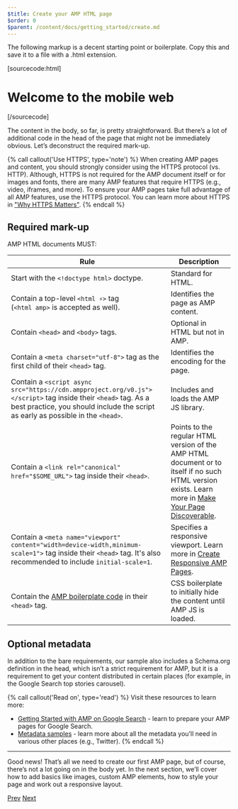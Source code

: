 ```yaml
---
$title: Create your AMP HTML page
$order: 0
$parent: /content/docs/getting_started/create.md
---
```


The following markup is a decent starting point or boilerplate.
Copy this and save it to a file with a .html extension.

[sourcecode:html]
<!doctype html>
<html amp lang="en">
  <head>
    <meta charset="utf-8">
    <script async src="https://cdn.ampproject.org/v0.js"></script>
    <title>Hello, AMPs</title>
    <link rel="canonical" href="http://example.ampproject.org/article-metadata.html">
    <meta name="viewport" content="width=device-width,minimum-scale=1,initial-scale=1">
    <script type="application/ld+json">
      {
        "@context": "http://schema.org",
        "@type": "NewsArticle",
        "headline": "Open-source framework for publishing content",
        "datePublished": "2015-10-07T12:02:41Z",
        "image": [
          "logo.jpg"
        ]
      }
    </script>
    <style amp-boilerplate>body{-webkit-animation:-amp-start 8s steps(1,end) 0s 1 normal both;-moz-animation:-amp-start 8s steps(1,end) 0s 1 normal both;-ms-animation:-amp-start 8s steps(1,end) 0s 1 normal both;animation:-amp-start 8s steps(1,end) 0s 1 normal both}@-webkit-keyframes -amp-start{from{visibility:hidden}to{visibility:visible}}@-moz-keyframes -amp-start{from{visibility:hidden}to{visibility:visible}}@-ms-keyframes -amp-start{from{visibility:hidden}to{visibility:visible}}@-o-keyframes -amp-start{from{visibility:hidden}to{visibility:visible}}@keyframes -amp-start{from{visibility:hidden}to{visibility:visible}}</style><noscript><style amp-boilerplate>body{-webkit-animation:none;-moz-animation:none;-ms-animation:none;animation:none}</style></noscript>
  </head>
  <body>
    <h1>Welcome to the mobile web</h1>
  </body>
</html>
[/sourcecode]

The content in the body, so far, is pretty straightforward. But there’s a lot of additional code in the head of the page that might not be immediately obvious. Let’s deconstruct the required mark-up.

{% call callout('Use HTTPS', type='note') %}
When creating AMP pages and content, you should strongly consider using the HTTPS protocol (vs. HTTP). Although, HTTPS is not required for the AMP document itself or for images and fonts, there are many AMP features that require HTTPS (e.g., video, iframes, and more). To ensure your AMP pages take full advantage of all AMP features, use the HTTPS protocol.  You can learn more about HTTPS in ["Why HTTPS Matters"](https://developers.google.com/web/fundamentals/security/encrypt-in-transit/why-https).
{% endcall %}

## Required mark-up

AMP HTML documents MUST:

| Rule      | Description |
| --------- | ----------- |
| Start with the `<!doctype html>` doctype. | Standard for HTML. |
| Contain a top-level `<html ⚡>` tag <br>(`<html amp>` is accepted as well). | Identifies the page as AMP content. |
| Contain `<head>` and `<body>` tags. | Optional in HTML but not in AMP.
| Contain a `<meta charset="utf-8">` tag as the first child of their `<head>` tag. | Identifies the encoding for the page. |
| Contain a `<script async src="https://cdn.ampproject.org/v0.js"></script>` tag inside their `<head>` tag. As a best practice, you should include the script as early as possible in the `<head>`.| Includes and loads the AMP JS library. |
| Contain a `<link rel="canonical" href="$SOME_URL">` tag inside their `<head>`. | Points to the regular HTML version of the AMP HTML document or to itself if no such HTML version exists. Learn more in [Make Your Page Discoverable](/docs/fundamentals/discovery.html).
| Contain a `<meta name="viewport" content="width=device-width,minimum-scale=1">` tag inside their `<head>` tag. It's also recommended to include `initial-scale=1`. | Specifies a responsive viewport. Learn more in [Create Responsive AMP Pages](/docs/design/responsive/responsive_design.html). |
| Contain the [AMP boilerplate code](/docs/reference/spec/amp-boilerplate.html) in their `<head>` tag.  | CSS boilerplate to initially hide the content until AMP JS is loaded. |

## Optional metadata

In addition to the bare requirements, our sample also includes a Schema.org definition in the head, which isn’t a strict requirement for AMP, but it is a requirement to get your content distributed in certain places (for example, in the Google Search top stories carousel).

 {% call callout('Read on', type='read') %} Visit these resources to learn more:

 * [Getting Started with AMP on Google Search](https://developers.google.com/amp/docs) - learn to prepare your AMP pages for Google Search.
  * [Metadata samples](https://github.com/ampproject/amphtml/tree/master/examples/metadata-examples) - learn more about all the metadata you’ll need in various other places (e.g., Twitter).
{% endcall %}

<hr>

Good news! That’s all we need to create our first AMP page, but of course, there’s not a lot going on in the body yet. In the next section, we’ll cover how to add basics like images, custom AMP elements, how to style your page and work out a responsive layout.

<div class="prev-next-buttons">
  <a class="button prev-button" href="/docs/getting_started/create.html"><span class="arrow-prev">Prev</span></a>
  <a class="button next-button" href="/docs/getting_started/create/include_image.html"><span class="arrow-next">Next</span></a>
</div>
